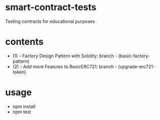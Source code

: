 # smart-contract-tests
Testing contracts for educational purposes
# contents
* (1) - Factory Design Pattern with Solidity: branch - (basic-factory-pattern)
* (2) - Add more Features to BasicERC721: branch - (upgrade-erc721-token)
# usage
- npm install
- npm test
